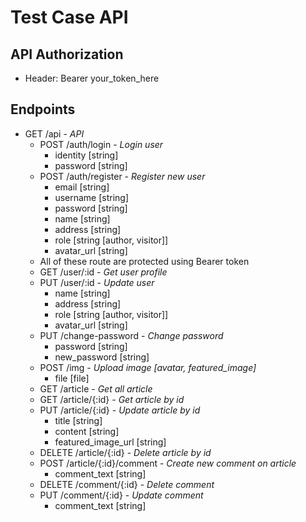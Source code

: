 # Test Case API

## API Authorization
- Header: Bearer your_token_here

## Endpoints

- GET /api - _API_
    - POST /auth/login - _Login user_
      - identity [string]
      - password [string]
    - POST /auth/register - _Register new user_
      - email [string]
      - username [string]
      - password [string]
      - name [string]
      - address [string]
      - role [string [author, visitor]]
      - avatar_url [string]
    - All of these route are protected using Bearer token 
    - GET /user/:id - _Get user profile_
    - PUT /user/:id - _Update user_
      - name [string]
      - address [string]
      - role [string [author, visitor]]
      - avatar_url [string]
    - PUT /change-password - _Change password_
      - password [string]
      - new_password [string]
    - POST /img - _Upload image [avatar, featured_image]_
      - file [file]
    - GET /article - _Get all article_
    - GET /article/{:id} - _Get article by id_
    - PUT /article/{:id} - _Update article by id_
      - title [string]
      - content [string]
      - featured_image_url [string]
    - DELETE /article/{:id} - _Delete article by id_
    - POST /article/{:id}/comment - _Create new comment on article_
      - comment_text [string]
    - DELETE /comment/{:id} - _Delete comment_
    - PUT /comment/{:id} - _Update comment_
      - comment_text [string]
